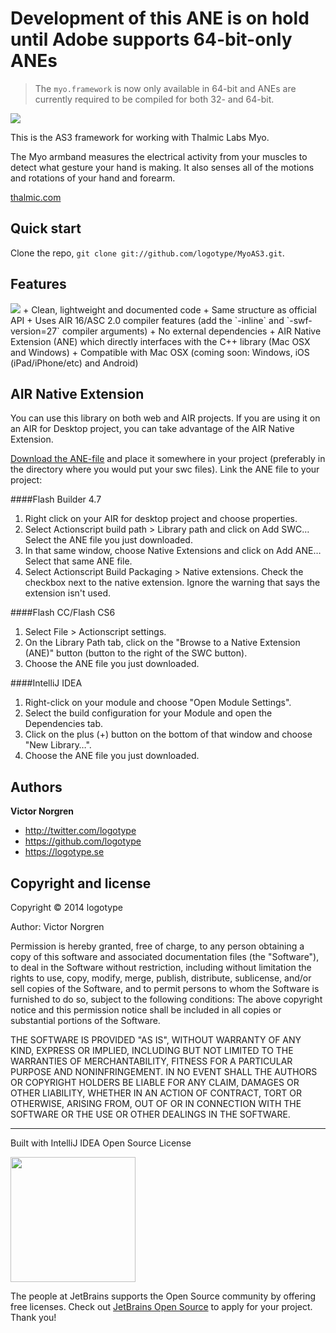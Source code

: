 Development of this ANE is on hold until Adobe supports 64-bit-only ANEs
========================================================================
> The `myo.framework` is now only available in 64-bit and ANEs are currently required to be compiled for both 32- and 64-bit.

[<img src="http://logotype.github.io/LeapMotionAS3Docs/examples/myo/logo_as3.png">](https://github.com/logotype/MyoAS3)

This is the AS3 framework for working with Thalmic Labs Myo.

The Myo armband measures the electrical activity from your muscles to detect what gesture your hand is making. It also senses all of the motions and rotations of your hand and forearm.

[thalmic.com](http://www.thalmic.com)

Quick start
-----------

Clone the repo, `git clone git://github.com/logotype/MyoAS3.git`.

Features
--------
<img src="http://logotype.github.io/LeapMotionAS3Docs/examples/myo/myoas3-stack.png">
+ Clean, lightweight and documented code
+ Same structure as official API
+ Uses AIR 16/ASC 2.0 compiler features (add the `-inline` and `-swf-version=27` compiler arguments)
+ No external dependencies
+ AIR Native Extension (ANE) which directly interfaces with the C++ library (Mac OSX and Windows)
+ Compatible with Mac OSX (coming soon: Windows, iOS (iPad/iPhone/etc) and Android)

AIR Native Extension
--------------------

You can use this library on both web and AIR projects. If you are using it on an AIR for Desktop project, you can take advantage of the AIR Native Extension.

[Download the ANE-file](https://github.com/logotype/MyoAS3/blob/master/bin/MyoAS3.ane?raw=true) and place it somewhere in your project (preferably in the directory where you would put your swc files). Link the ANE file to your project:

####Flash Builder 4.7


1. Right click on your AIR for desktop project and choose properties.
2. Select Actionscript build path > Library path and click on Add SWC… Select the ANE file you just downloaded.
3. In that same window, choose Native Extensions and click on Add ANE… Select that same ANE file.
4. Select Actionscript Build Packaging > Native extensions. Check the checkbox next to the native extension. Ignore the warning that says the extension isn't used.

####Flash CC/Flash CS6


1. Select File > Actionscript settings.
2. On the Library Path tab, click on the "Browse to a Native Extension (ANE)" button (button to the right of the SWC button).
3. Choose the ANE file you just downloaded.

####IntelliJ IDEA


1. Right-click on your module and choose "Open Module Settings".
2. Select the build configuration for your Module and open the Dependencies tab.
3. Click on the plus (+) button on the bottom of that window and choose "New Library…".
4. Choose the ANE file you just downloaded.

Authors
-------

**Victor Norgren**

+ http://twitter.com/logotype
+ https://github.com/logotype
+ https://logotype.se


Copyright and license
---------------------

Copyright © 2014 logotype

Author: Victor Norgren

Permission is hereby granted, free of charge, to any person obtaining a copy
of this software and associated documentation files (the "Software"), to
deal in the Software without restriction, including without limitation the
rights to use, copy, modify, merge, publish, distribute, sublicense, and/or
sell copies of the Software, and to permit persons to whom the Software is
furnished to do so, subject to the following conditions:  The above copyright
notice and this permission notice shall be included in all copies or
substantial portions of the Software.

THE SOFTWARE IS PROVIDED "AS IS", WITHOUT WARRANTY OF ANY KIND, EXPRESS OR
IMPLIED, INCLUDING BUT NOT LIMITED TO THE WARRANTIES OF MERCHANTABILITY,
FITNESS FOR A PARTICULAR PURPOSE AND NONINFRINGEMENT. IN NO EVENT SHALL THE
AUTHORS OR COPYRIGHT HOLDERS BE LIABLE FOR ANY CLAIM, DAMAGES OR OTHER
LIABILITY, WHETHER IN AN ACTION OF CONTRACT, TORT OR OTHERWISE, ARISING FROM,
OUT OF OR IN CONNECTION WITH THE SOFTWARE OR THE USE OR OTHER DEALINGS
IN THE SOFTWARE.

--------------------------
Built with IntelliJ IDEA Open Source License

<a href="https://www.jetbrains.com/buy/opensource/"><img src="https://s3-ap-southeast-1.amazonaws.com/www.logotype.se/assets/logo-text.svg" width="200"></a>

The people at JetBrains supports the Open Source community by offering free licenses. Check out <a href="https://www.jetbrains.com/buy/opensource/">JetBrains Open Source</a> to apply for your project. Thank you!
